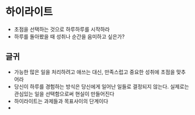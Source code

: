 # 하이라이트

- 초점을 선택하는 것으로 하루하루를 시작하라
- 하루를 돌아봤을 때 성취나 순간을 음미하고 싶은가?

## 글귀
- 가능한 많은 일을 처리하려고 애쓰는 대신, 만족스럽고 중요한 성취에 초점을 맞추어라
- 당신이 하루를 경험하는 방식은 당신에게 일어난 일들로 결정되지 않는다. 실제로는 관심있는 일을 선택함으로써 현실이 만들어진다
- 하이라이트는 과제들과 목표사이의 단계이다
- 
<!--stackedit_data:
eyJoaXN0b3J5IjpbLTEyMzgxMDYwNDksMjA1NTExNTY5MV19
-->
